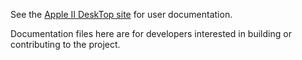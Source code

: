 See the [Apple II DeskTop site](https://a2desktop.com) for user documentation.

Documentation files here are for developers interested in building or contributing to the project.
